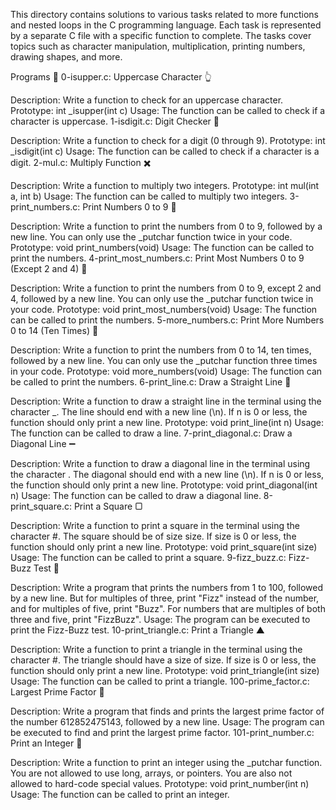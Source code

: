 This directory contains solutions to various tasks related to more functions and nested loops in the C programming language. Each task is represented by a separate C file with a specific function to complete. The tasks cover topics such as character manipulation, multiplication, printing numbers, drawing shapes, and more.

Programs 📜
0-isupper.c: Uppercase Character 👆

Description: Write a function to check for an uppercase character.
Prototype: int _isupper(int c)
Usage: The function can be called to check if a character is uppercase.
1-isdigit.c: Digit Checker 🔢

Description: Write a function to check for a digit (0 through 9).
Prototype: int _isdigit(int c)
Usage: The function can be called to check if a character is a digit.
2-mul.c: Multiply Function ✖️

Description: Write a function to multiply two integers.
Prototype: int mul(int a, int b)
Usage: The function can be called to multiply two integers.
3-print_numbers.c: Print Numbers 0 to 9 🔢

Description: Write a function to print the numbers from 0 to 9, followed by a new line. You can only use the _putchar function twice in your code.
Prototype: void print_numbers(void)
Usage: The function can be called to print the numbers.
4-print_most_numbers.c: Print Most Numbers 0 to 9 (Except 2 and 4) 🚫

Description: Write a function to print the numbers from 0 to 9, except 2 and 4, followed by a new line. You can only use the _putchar function twice in your code.
Prototype: void print_most_numbers(void)
Usage: The function can be called to print the numbers.
5-more_numbers.c: Print More Numbers 0 to 14 (Ten Times) 🔢

Description: Write a function to print the numbers from 0 to 14, ten times, followed by a new line. You can only use the _putchar function three times in your code.
Prototype: void more_numbers(void)
Usage: The function can be called to print the numbers.
6-print_line.c: Draw a Straight Line 📏

Description: Write a function to draw a straight line in the terminal using the character _. The line should end with a new line (\n). If n is 0 or less, the function should only print a new line.
Prototype: void print_line(int n)
Usage: The function can be called to draw a line.
7-print_diagonal.c: Draw a Diagonal Line ➖

Description: Write a function to draw a diagonal line in the terminal using the character \. The diagonal should end with a new line (\n). If n is 0 or less, the function should only print a new line.
Prototype: void print_diagonal(int n)
Usage: The function can be called to draw a diagonal line.
8-print_square.c: Print a Square ▢

Description: Write a function to print a square in the terminal using the character #. The square should be of size size. If size is 0 or less, the function should only print a new line.
Prototype: void print_square(int size)
Usage: The function can be called to print a square.
9-fizz_buzz.c: Fizz-Buzz Test 🍻

Description: Write a program that prints the numbers from 1 to 100, followed by a new line. But for multiples of three, print "Fizz" instead of the number, and for multiples of five, print "Buzz". For numbers that are multiples of both three and five, print "FizzBuzz".
Usage: The program can be executed to print the Fizz-Buzz test.
10-print_triangle.c: Print a Triangle ▲

Description: Write a function to print a triangle in the terminal using the character #. The triangle should have a size of size. If size is 0 or less, the function should only print a new line.
Prototype: void print_triangle(int size)
Usage: The function can be called to print a triangle.
100-prime_factor.c: Largest Prime Factor 🌟

Description: Write a program that finds and prints the largest prime factor of the number 612852475143, followed by a new line.
Usage: The program can be executed to find and print the largest prime factor.
101-print_number.c: Print an Integer 🔢

Description: Write a function to print an integer using the _putchar function. You are not allowed to use long, arrays, or pointers. You are also not allowed to hard-code special values.
Prototype: void print_number(int n)
Usage: The function can be called to print an integer.
